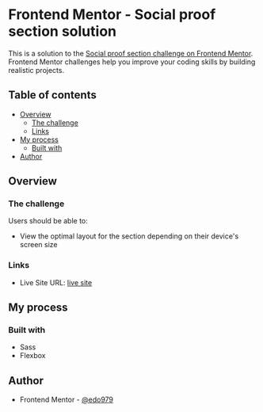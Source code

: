 # Frontend Mentor - Social proof section solution

This is a solution to the [Social proof section challenge on Frontend Mentor](https://www.frontendmentor.io/challenges/social-proof-section-6e0qTv_bA). Frontend Mentor challenges help you improve your coding skills by building realistic projects.

## Table of contents

- [Overview](#overview)
  - [The challenge](#the-challenge)
  - [Links](#links)
- [My process](#my-process)
  - [Built with](#built-with)
- [Author](#author)

## Overview

### The challenge

Users should be able to:

- View the optimal layout for the section depending on their device's screen size

### Links

- Live Site URL: [live site](https://edo979.github.io/social-proof-section-master/)

## My process

### Built with

- Sass
- Flexbox

## Author

- Frontend Mentor - [@edo979](https://www.frontendmentor.io/profile/edo979)
